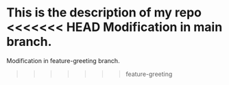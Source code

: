  This is the description of my repo
<<<<<<< HEAD
 Modification in main branch.
=======
 Modification in feature-greeting branch.
>>>>>>> feature-greeting
